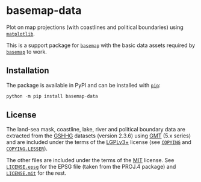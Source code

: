 # basemap-data

Plot on map projections (with coastlines and political boundaries) using
[`matplotlib`].

This is a support package for [`basemap`] with the basic data assets
required by [`basemap`] to work.

## Installation

The package is available in PyPI and can be installed with [`pip`]:
```python
python -m pip install basemap-data
```

## License

The land-sea mask, coastline, lake, river and political boundary data
are extracted from the [GSHHG] datasets (version 2.3.6) using [GMT]
(5.x series) and are included under the terms of the [LGPLv3+] license
(see [`COPYING`] and [`COPYING.LESSER`]).

The other files are included under the terms of the [MIT] license. See
[`LICENSE.epsg`] for the EPSG file (taken from the PROJ.4 package) and
[`LICENSE.mit`] for the rest.


[`matplotlib`]:
https://matplotlib.org/
[`basemap`]:
https://matplotlib.org/basemap/
[`pip`]:
https://pip.pypa.io/

[GSHHG]:
https://www.soest.hawaii.edu/pwessel/gshhg
[GMT]:
https://www.generic-mapping-tools.org/

[LGPLv3+]:
https://spdx.org/licenses/LGPL-3.0-or-later.html
[MIT]:
https://spdx.org/licenses/MIT.html

[`COPYING`]:
https://github.com/matplotlib/basemap/blob/v1.3.2/packages/basemap_data/COPYING
[`COPYING.LESSER`]:
https://github.com/matplotlib/basemap/blob/v1.3.2/packages/basemap_data/COPYING.LESSER
[`LICENSE.epsg`]:
https://github.com/matplotlib/basemap/blob/v1.3.2/packages/basemap_data/LICENSE.epsg
[`LICENSE.mit`]:
https://github.com/matplotlib/basemap/blob/v1.3.2/packages/basemap_data/LICENSE.mit

